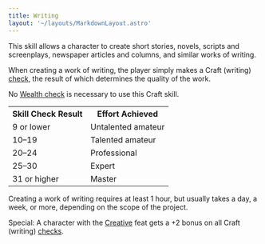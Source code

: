 ```yaml
---
title: Writing
layout: '~/layouts/MarkdownLayout.astro'
---
```

This skill allows a character to create short stories, novels, scripts and
screenplays, newspaper articles and columns, and similar works of writing.

When creating a work of writing, the player simply makes a Craft (writing)
[check](/modern.d20.srd/skills/skill.basics), the result of which
determines the quality of the work.

No [Wealth check](/modern.d20.srd/wealth/wealth.check) is necessary to use
this Craft skill.


<table> <tr><th> Skill Check Result</th><th> Effort Achieved </th></tr> <tr><td> 9 or lower</td><td> Untalented amateur </td></tr> <tr class="shaded"><td> 10–19</td><td> Talented amateur </td></tr> <tr><td> 20–24</td><td> Professional </td></tr> <tr class="shaded"><td> 25–30</td><td> Expert </td></tr> <tr><td> 31 or higher</td><td> Master </td></tr> </table>



Creating a work of writing requires at least 1 hour, but usually takes a day,
a week, or more, depending on the scope of the project.

Special: A character with the [Creative](/modern.d20.srd/feats/creative) feat
gets a +2 bonus on all Craft (writing)
[checks](/modern.d20.srd/skills/skill.basics).

